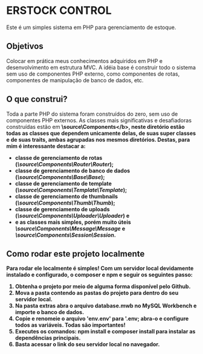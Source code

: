 # ERSTOCK CONTROL
Este é um simples sistema em PHP para gerenciamento de estoque.

## Objetivos
Colocar em prática meus conhecimentos adquiridos em PHP e desenvolvimento em estrutura MVC. A idéia base é construir todo o sistema sem uso
de componentes PHP externo, como componentes de rotas, componentes de manipulação de banco de dados, etc.

## O que construi?
Toda a parte PHP do sistema foram construídos do zero, sem uso de componentes PHP externos. As classes mais significativas e desafiadoras construídas estão em <b>\source\Components\</b>, neste diretório estão todas as classes que dependem unicamente delas, de suas super classes e de suas traits, ambas agrupadas nos mesmos diretórios. Destas, para mim é interessante destacar a:

- classe de gerenciamento de rotas (<b><i>\source\Components\Router\Router</i></b>);
- classe de gerenciamento de banco de dados (<b><i>\source\Components\Base\Base</i></b>);
- classe de gerenciamento de template (<b><i>\source\Components\Template\Template</i></b>);
- classe de gerenciamento de thumbnails (<b><i>\source\Components\Thumb\Thumb</i></b>);
- classe de gerenciamento de uploads (<b><i>\source\Components\Uploader\Uploader</i></b>) e
- e as classes mais simples, porém muito úteis <b><i>\source\Components\Message\Message</i></b> e <b><i>\source\Components\Session\Session</i></b>.

## Como rodar este projeto localmente
Para rodar ele localmente é simples! Com um servidor local devidamente instalado e configurado, o composer e npm e seguir os seguintes passo:
1. Obtenha o projeto por meio de alguma forma disponível pelo Github.
2. Mova a pasta contendo as pastas do projeto para dentro do seu servidor local.
3. Na pasta extras abra o arquivo <b>database.mwb</b> no MySQL Workbench e importe o banco de dados.
4. Copie e renomeie o arquivo '<b>env.env</b>' para '.env; abra-o e configure todos as variáveis. Todas são importantes!
5. Executes os comandos: npm install e composer install para instalar as dependências principais.
6. Basta acessar o link do seu servidor local no navegador.